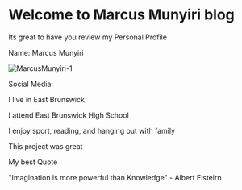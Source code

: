 # Welcome to Marcus Munyiri blog

Its great to have you review my Personal Profile

Name: Marcus Munyiri

![MarcusMunyiri-1](https://user-images.githubusercontent.com/66687097/84206092-755e4380-aa7c-11ea-9e88-2d091fa96fe2.jpg)


Social Media:




I live in East Brunswick

I attend East Brunswick High School

I enjoy sport, reading, and hanging out with family

This project was great

My best Quote

"Imagination is more powerful than Knowledge"  - Albert Eisteirn

